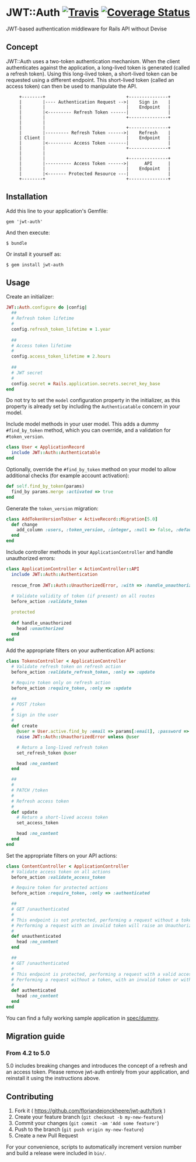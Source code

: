 # JWT::Auth [![Travis](https://travis-ci.org/floriandejonckheere/jwt-auth.svg?branch=master)](https://travis-ci.org/floriandejonckheere/jwt-auth) [![Coverage Status](https://coveralls.io/repos/github/floriandejonckheere/jwt-auth/badge.svg)](https://coveralls.io/github/floriandejonckheere/jwt-auth)

JWT-based authentication middleware for Rails API without Devise

## Concept

JWT::Auth uses a two-token authentication mechanism.
When the client authenticates against the application, a long-lived token is generated (called a refresh token).
Using this long-lived token, a short-lived token can be requested using a different endpoint.
This short-lived token (called an access token) can then be used to manipulate the API.

```
     +--------+                               +---------------+
     |        |---- Authentication Request -->|    Sign in    |
     |        |                               |    Endpoint   |
     |        |<--------- Refresh Token ------|               |
     |        |                               +---------------+
     |        |                             
     |        |                               +---------------+
     |        |--------- Refresh Token ------>|    Refresh    |
     | Client |                               |    Endpoint   |
     |        |<--------- Access Token -------|               |
     |        |                               +---------------+
     |        |
     |        |                               +---------------+
     |        |---------- Access Token ------>|      API      |
     |        |                               |    Endpoint   |
     |        |<------- Protected Resource ---|               |
     +--------+                               +---------------+
```

## Installation

Add this line to your application's Gemfile:

    gem 'jwt-auth'

And then execute:

    $ bundle

Or install it yourself as:

    $ gem install jwt-auth

## Usage

Create an initializer:

```ruby
JWT::Auth.configure do |config|
  ##
  # Refresh token lifetime
  #
  config.refresh_token_lifetime = 1.year
  
  ##
  # Access token lifetime
  #
  config.access_token_lifetime = 2.hours
  
  ##
  # JWT secret
  #
  config.secret = Rails.application.secrets.secret_key_base
end
```

Do not try to set the `model` configuration property in the initializer, as this property is already set by including the `Authenticatable` concern in your model.

Include model methods in your user model. This adds a dummy `#find_by_token` method, which you can override, and a validation for `#token_version`.

```ruby
class User < ApplicationRecord
  include JWT::Auth::Authenticatable
end
```

Optionally, override the `#find_by_token` method on your model to allow additional checks (for example account activation):

```ruby
def self.find_by_token(params)
  find_by params.merge :activated => true
end
```

Generate the `token_version` migration:

```ruby
class AddTokenVersionToUser < ActiveRecord::Migration[5.0]
  def change
    add_column :users, :token_version, :integer, :null => false, :default => 1
  end
end

```

Include controller methods in your `ApplicationController` and handle unauthorized errors:

```ruby
class ApplicationController < ActionController::API
  include JWT::Auth::Authentication
  
  rescue_from JWT::Auth::UnauthorizedError, :with => :handle_unauthorized
  
  # Validate validity of token (if present) on all routes
  before_action :validate_token

  protected
  
  def handle_unauthorized
    head :unauthorized
  end
end
```

Add the appropriate filters on your authentication API actions:

```ruby
class TokensController < ApplicationController
  # Validate refresh token on refresh action
  before_action :validate_refresh_token, :only => :update

  # Require token only on refresh action
  before_action :require_token, :only => :update

  ##
  # POST /token
  #
  # Sign in the user
  #
  def create
    @user = User.active.find_by :email => params[:email], :password => params[:password]
    raise JWT::Auth::UnauthorizedError unless @user

    # Return a long-lived refresh token
    set_refresh_token @user

    head :no_content
  end

  ##
  #
  # PATCH /token
  #
  # Refresh access token
  #
  def update
    # Return a short-lived access token
    set_access_token

    head :no_content
  end
end

```

Set the appropriate filters on your API actions:

```ruby
class ContentController < ApplicationController
  # Validate access token on all actions
  before_action :validate_access_token

  # Require token for protected actions
  before_action :require_token, :only => :authenticated

  ##
  # GET /unauthenticated
  #
  # This endpoint is not protected, performing a request without a token, or with a valid token will succeed
  # Performing a request with an invalid token will raise an UnauthorizedError
  #
  def unauthenticated
    head :no_content
  end

  ##
  # GET /unauthenticated
  #
  # This endpoint is protected, performing a request with a valid access token will succeed
  # Performing a request without a token, with an invalid token or with a refresh token will raise an UnauthorizedError
  #
  def authenticated
    head :no_content
  end
end
```

You can find a fully working sample application in [spec/dummy](spec/dummy).

## Migration guide

### From 4.2 to 5.0

5.0 includes breaking changes and introduces the concept of a refresh and an access token.
Please remove jwt-auth entirely from your application, and reinstall it using the instructions above.

## Contributing

1. Fork it ( https://github.com/floriandejonckheere/jwt-auth/fork )
2. Create your feature branch (`git checkout -b my-new-feature`)
3. Commit your changes (`git commit -am 'Add some feature'`)
4. Push to the branch (`git push origin my-new-feature`)
5. Create a new Pull Request

For your convenience, scripts to automatically increment version number and build a release were included in `bin/`.

